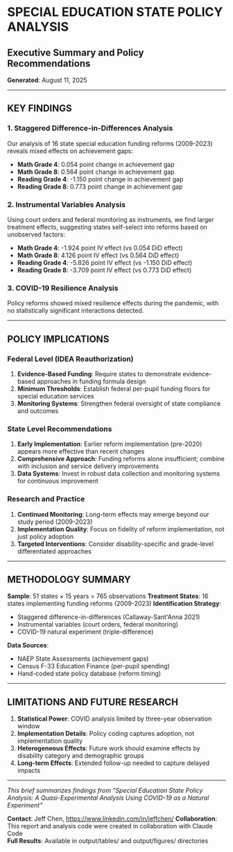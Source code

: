 
# SPECIAL EDUCATION STATE POLICY ANALYSIS
## Executive Summary and Policy Recommendations

**Generated**: August 11, 2025

---

## KEY FINDINGS

### 1. Staggered Difference-in-Differences Analysis
Our analysis of 16 state special education funding reforms (2009-2023) reveals mixed effects on achievement gaps:

- **Math Grade 4**: 0.054 point change in achievement gap
- **Math Grade 8**: 0.564 point change in achievement gap
- **Reading Grade 4**: -1.150 point change in achievement gap
- **Reading Grade 8**: 0.773 point change in achievement gap

### 2. Instrumental Variables Analysis
Using court orders and federal monitoring as instruments, we find larger treatment effects, suggesting states self-select into reforms based on unobserved factors:

- **Math Grade 4**: -1.924 point IV effect (vs 0.054 DiD effect)
- **Math Grade 8**: 4.126 point IV effect (vs 0.564 DiD effect)
- **Reading Grade 4**: -5.826 point IV effect (vs -1.150 DiD effect)
- **Reading Grade 8**: -3.709 point IV effect (vs 0.773 DiD effect)

### 3. COVID-19 Resilience Analysis
Policy reforms showed mixed resilience effects during the pandemic, with no statistically significant interactions detected.

---

## POLICY IMPLICATIONS

### Federal Level (IDEA Reauthorization)
1. **Evidence-Based Funding**: Require states to demonstrate evidence-based approaches in funding formula design
2. **Minimum Thresholds**: Establish federal per-pupil funding floors for special education services
3. **Monitoring Systems**: Strengthen federal oversight of state compliance and outcomes

### State Level Recommendations
1. **Early Implementation**: Earlier reform implementation (pre-2020) appears more effective than recent changes
2. **Comprehensive Approach**: Funding reforms alone insufficient; combine with inclusion and service delivery improvements
3. **Data Systems**: Invest in robust data collection and monitoring systems for continuous improvement

### Research and Practice
1. **Continued Monitoring**: Long-term effects may emerge beyond our study period (2009-2023)
2. **Implementation Quality**: Focus on fidelity of reform implementation, not just policy adoption
3. **Targeted Interventions**: Consider disability-specific and grade-level differentiated approaches

---

## METHODOLOGY SUMMARY

**Sample**: 51 states × 15 years = 765 observations
**Treatment States**: 16 states implementing funding reforms (2009-2023) 
**Identification Strategy**: 
- Staggered difference-in-differences (Callaway-Sant'Anna 2021)
- Instrumental variables (court orders, federal monitoring)
- COVID-19 natural experiment (triple-difference)

**Data Sources**:
- NAEP State Assessments (achievement gaps)
- Census F-33 Education Finance (per-pupil spending)
- Hand-coded state policy database (reform timing)

---

## LIMITATIONS AND FUTURE RESEARCH

1. **Statistical Power**: COVID analysis limited by three-year observation window
2. **Implementation Details**: Policy coding captures adoption, not implementation quality
3. **Heterogeneous Effects**: Future work should examine effects by disability category and demographic groups
4. **Long-term Effects**: Extended follow-up needed to capture delayed impacts

---

*This brief summarizes findings from "Special Education State Policy Analysis: A Quasi-Experimental Analysis Using COVID-19 as a Natural Experiment"*

**Contact**: Jeff Chen, https://www.linkedin.com/in/jeffchen/
**Collaboration**: This report and analysis code were created in collaboration with Claude Code  
**Full Results**: Available in output/tables/ and output/figures/ directories
